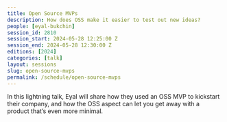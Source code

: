```yaml
---
title: Open Source MVPs
description: How does OSS make it easier to test out new ideas?
people: [eyal-bukchin]
session_id: 2810
session_start: 2024-05-28 12:25:00 Z
session_end: 2024-05-28 12:30:00 Z
editions: [2024]
categories: [talk]
layout: sessions
slug: open-source-mvps
permalink: /schedule/open-source-mvps
---
```


In this lightning talk, Eyal will share how they used an OSS MVP to kickstart their company, and how the OSS 
aspect can let you get away with a product that’s even more minimal. 
